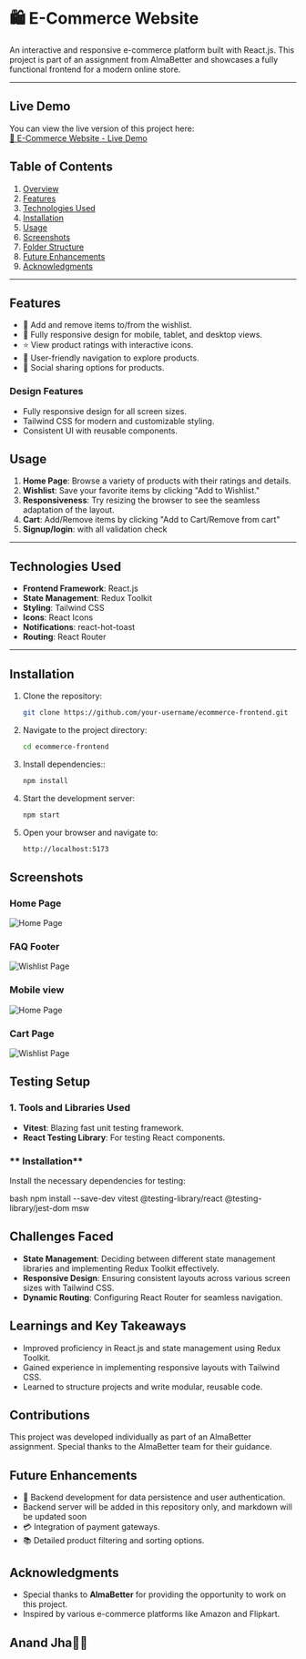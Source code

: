 # 🛍️ E-Commerce Website

An interactive and responsive e-commerce platform built with React.js. This project is part of an assignment from AlmaBetter and showcases a fully functional frontend for a modern online store.

---

## Live Demo

You can view the live version of this project here:  
[🛒 E-Commerce Website - Live Demo  ](https://anandmayclothing.netlify.app/)




## Table of Contents
1. [Overview](#overview)
2. [Features](#features)
3. [Technologies Used](#technologies-used)
4. [Installation](#installation)
5. [Usage](#usage)
6. [Screenshots](#screenshots)
7. [Folder Structure](#folder-structure)
8. [Future Enhancements](#future-enhancements)
9. [Acknowledgments](#acknowledgments)

---

## Features
- 🛒 Add and remove items to/from the wishlist.
- 📱 Fully responsive design for mobile, tablet, and desktop views.
- ⭐ View product ratings with interactive icons.
- 🖤 User-friendly navigation to explore products.
- 🔗 Social sharing options for products.


### Design Features
- Fully responsive design for all screen sizes.
- Tailwind CSS for modern and customizable styling.
- Consistent UI with reusable components.


## Usage
1. **Home Page**: Browse a variety of products with their ratings and details.
2. **Wishlist**: Save your favorite items by clicking "Add to Wishlist."
3. **Responsiveness**: Try resizing the browser to see the seamless adaptation of the layout.
4. **Cart**: Add/Remove items by clicking "Add to Cart/Remove from cart"
5. **Signup/login**: with all validation check 


---

## Technologies Used
- **Frontend Framework**: React.js
- **State Management**: Redux Toolkit
- **Styling**: Tailwind CSS
- **Icons**: React Icons
- **Notifications**: react-hot-toast
- **Routing**: React Router

---

## Installation

1. Clone the repository:
   ```bash
   git clone https://github.com/your-username/ecommerce-frontend.git
   
2. Navigate to the project directory:
   ```bash
   cd ecommerce-frontend
1. Install dependencies::
   ```bash
   npm install
   
2. Start the development server:
   ```bash
   npm start
3. Open your browser and navigate to:
   ```bash
   http://localhost:5173


## Screenshots

### Home Page
![Home Page](/client/public/home1.png)

### FAQ Footer
![Wishlist Page](/client/public/home2.png)

### Mobile view
![Home Page](/client/public/mobileSS.png)

### Cart Page
![Wishlist Page](/client/public/cartSS.png)


## Testing Setup

### 1. **Tools and Libraries Used**
- **Vitest**: Blazing fast unit testing framework.
- **React Testing Library**: For testing React components.


### **        Installation**
Install the necessary dependencies for testing:

bash
npm install --save-dev vitest @testing-library/react @testing-library/jest-dom msw



## Challenges Faced
- **State Management**: Deciding between different state management libraries and implementing Redux Toolkit effectively.
- **Responsive Design**: Ensuring consistent layouts across various screen sizes with Tailwind CSS.
- **Dynamic Routing**: Configuring React Router for seamless navigation.


## Learnings and Key Takeaways
- Improved proficiency in React.js and state management using Redux Toolkit.
- Gained experience in implementing responsive layouts with Tailwind CSS.
- Learned to structure projects and write modular, reusable code.


## Contributions
This project was developed individually as part of an AlmaBetter assignment. Special thanks to the AlmaBetter team for their guidance.



## Future Enhancements
- 🔧 Backend development for data persistence and user authentication.
- Backend server will be added in this repository only, and markdown will be updated soon
- 💳 Integration of payment gateways.
- 📚 Detailed product filtering and sorting options.



## Acknowledgments
- Special thanks to **AlmaBetter** for providing the opportunity to work on this project.
- Inspired by various e-commerce platforms like Amazon and Flipkart.





## Anand Jha🌿💞
